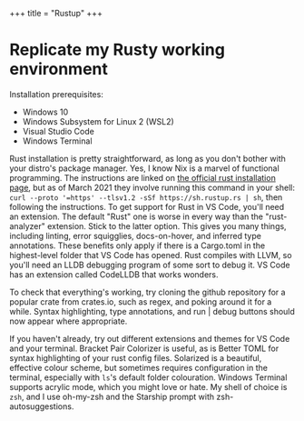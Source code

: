 +++
title = "Rustup"
+++

# Replicate my Rusty working environment

Installation prerequisites:


- Windows 10
- Windows Subsystem for Linux 2 (WSL2)
- Visual Studio Code
- Windows Terminal


Rust installation is pretty straightforward, as long as you don't bother with your distro's package manager. 
Yes, I know Nix is a marvel of functional programming. 
The instructions are linked on [the official rust installation page]("https://www.rust-lang.org/tools/install), but as of March 2021 they involve running this command in your shell: `curl --proto '=https' --tlsv1.2 -sSf https://sh.rustup.rs | sh`, then following the instructions. 
To get support for Rust in VS Code, you'll need an extension. 
The default "Rust" one is worse in every way than the "rust-analyzer" extension. 
Stick to the latter option. This gives you many things, including linting, error squigglies, docs-on-hover, and inferred type annotations. 
These benefits only apply if there is a Cargo.toml in the highest-level folder that VS Code has opened. 
Rust compiles with LLVM, so you'll need an LLDB debugging program of some sort to debug it. 
VS Code has an extension called CodeLLDB that works wonders.

To check that everything's working, try cloning the github repository for a popular crate from crates.io, such as regex, and poking around it for a while. 
Syntax highlighting, type annotations, and run | debug buttons should now appear where appropriate.

If you haven't already, try out different extensions and themes for VS Code and your terminal. 
Bracket Pair Colorizer is useful, as is Better TOML for syntax highlighting of your rust config files. 
Solarized is a beautiful, effective colour scheme, but sometimes requires configuration in the terminal, especially with `ls`'s default folder colouration. 
Windows Terminal supports acrylic mode, which you might love or hate. My shell of choice is `zsh`, and I use oh-my-zsh and the Starship prompt with zsh-autosuggestions.
